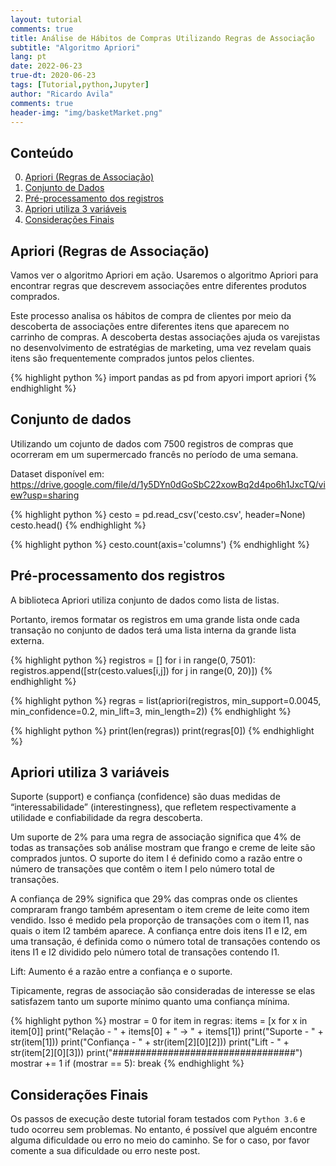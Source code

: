 ```yaml
---
layout: tutorial
comments: true
title: Análise de Hábitos de Compras Utilizando Regras de Associação
subtitle: "Algoritmo Apriori"
lang: pt
date: 2022-06-23
true-dt: 2020-06-23
tags: [Tutorial,python,Jupyter]
author: "Ricardo Avila"
comments: true
header-img: "img/basketMarket.png"
---
```

## Conteúdo

0. [Apriori (Regras de Associação)](#apriori)
1. [Conjunto de Dados](#dados)
2. [Pré-processamento dos registros](#pre)
3. [Apriori utiliza 3 variáveis](#regras)
4. [Considerações Finais](#fim)

## Apriori (Regras de Associação) <a name="apriori"></a>

Vamos ver o algoritmo Apriori em ação. Usaremos o algoritmo Apriori para encontrar regras que descrevem associações entre diferentes produtos comprados.

Este processo analisa os hábitos de compra de clientes por meio da descoberta de associações entre diferentes itens que aparecem no carrinho de compras. A descoberta destas associações ajuda os varejistas no desenvolvimento de estratégias de marketing, uma vez revelam quais itens são frequentemente comprados juntos pelos clientes.

{% highlight python %}
import pandas as pd
from apyori import apriori
{% endhighlight %}

## Conjunto de dados <a name="dados"></a>

Utilizando um cojunto de dados com 7500 registros de compras que ocorreram em um supermercado francês no período de uma semana.

Dataset disponível em: <a href="https://drive.google.com/file/d/1y5DYn0dGoSbC22xowBq2d4po6h1JxcTQ/view?usp=sharing" target="_blank">https://drive.google.com/file/d/1y5DYn0dGoSbC22xowBq2d4po6h1JxcTQ/view?usp=sharing</a>

{% highlight python %}
cesto = pd.read_csv('cesto.csv', header=None)
cesto.head()
{% endhighlight %}

{% highlight python %}
cesto.count(axis='columns')
{% endhighlight %}

## Pré-processamento dos registros <a name="pre"></a>

A biblioteca Apriori utiliza conjunto de dados como lista de listas.

Portanto, iremos formatar os registros em uma grande lista onde cada transação no conjunto de dados terá uma lista interna da grande lista externa.

{% highlight python %}
registros = []
for i in range(0, 7501):
    registros.append([str(cesto.values[i,j]) for j in range(0, 20)])
{% endhighlight %}

{% highlight python %} 
regras = list(apriori(registros, min_support=0.0045, min_confidence=0.2, min_lift=3, min_length=2))
{% endhighlight %}

{% highlight python %} 
print(len(regras))
print(regras[0])
{% endhighlight %}

## Apriori utiliza 3 variáveis <a name="regras"></a>

Suporte (support) e confiança (confidence) são duas medidas de “interessabilidade” (interestingness), que refletem respectivamente a utilidade e confiabilidade da regra descoberta.

Um suporte de 2% para uma regra de associação significa que 4% de todas as transações sob análise mostram que frango e creme de leite são comprados juntos. O suporte do item I é definido como a razão entre o número de transações que contêm o item I pelo número total de transações.

A confiança de 29% significa que 29% das compras onde os clientes compraram frango também apresentam o item creme de leite como item vendido. Isso é medido pela proporção de transações com o item I1, nas quais o item I2 também aparece. A confiança entre dois itens I1 e I2, em uma transação, é definida como o número total de transações contendo os itens I1 e I2 dividido pelo número total de transações contendo I1.

Lift: Aumento é a razão entre a confiança e o suporte.

Tipicamente, regras de associação são consideradas de interesse se elas satisfazem tanto um suporte mínimo quanto uma confiança mínima.

{% highlight python %} 
mostrar = 0
for item in regras:
    items = [x for x in item[0]]
    print("Relação   - " + items[0] + " -> " + items[1])
    print("Suporte   - " + str(item[1]))
    print("Confiança - " + str(item[2][0][2]))
    print("Lift      - " + str(item[2][0][3]))
    print("#################################")
    mostrar += 1
    if (mostrar == 5):
        break
{% endhighlight %}

## Considerações Finais <a name="fim"></a>

Os passos de execução deste tutorial foram testados com `Python 3.6` e tudo ocorreu sem problemas. No entanto, é possível que alguém encontre alguma dificuldade ou erro no meio do caminho. Se for o caso, por favor comente a sua dificuldade ou erro neste post.